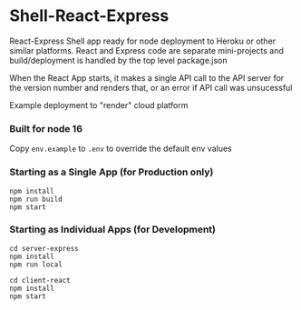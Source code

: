 # Shell-React-Express

React-Express Shell app ready for node deployment to Heroku or other similar platforms.  React and Express code are separate mini-projects and build/deployment is handled by the top level package.json

When the React App starts, it makes a single API call to the API server for the version number and renders that, or an error if API call was unsucessful

Example deployment to "render" cloud platform

### Built for node 16

Copy `env.example` to `.env` to override the default env values

### Starting as a Single App (for Production only)
```
npm install
npm run build
npm start
```

### Starting as Individual Apps (for Development)
```
cd server-express
npm install
npm run local

cd client-react
npm install
npm start
```